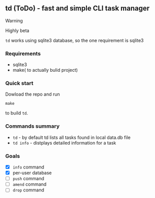 ## td (ToDo) - fast and simple CLI task manager

> [!WARNING]
> Highly beta

`td` works using sqlite3 database, so the one requirement is sqlite3
### Requirements

- sqlite3
- make( to actually bulid project)
### Quick start
Dowload the repo and run 
```
make
```
to build `td`. 

### Commands summary
- `td` - by default td lists all tasks found in local data.db file
- `td info` - distplays detailed information for a task

### Goals
- [x] `info` command
- [x] per-user database
- [ ] `push` command
- [ ] `amend` command
- [ ] `drop` command
